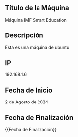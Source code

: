 ## Título de la Máquina 
Máquina IMF Smart Education
## Descripción
Esta es una máquina de ubuntu
## IP 
192.168.1.6
## Fecha de Inicio
2 de Agosto de 2024
## Fecha de Finalización
{{Fecha de Finalización}}